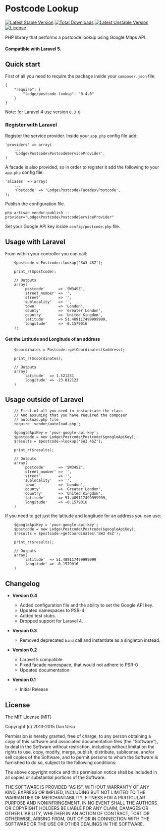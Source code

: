 Postcode Lookup
===============
[![Latest Stable Version](https://poser.pugx.org/lodge/postcode-lookup/v/stable.svg)](https://packagist.org/packages/lodge/postcode-lookup) [![Total Downloads](https://poser.pugx.org/lodge/postcode-lookup/downloads.svg)](https://packagist.org/packages/lodge/postcode-lookup) [![Latest Unstable Version](https://poser.pugx.org/lodge/postcode-lookup/v/unstable.svg)](https://packagist.org/packages/lodge/postcode-lookup) [![License](https://poser.pugx.org/lodge/postcode-lookup/license.svg)](https://packagist.org/packages/lodge/postcode-lookup)

PHP library that performs a postcode lookup using Google Maps API.

#### Compatible with Laravel 5.

## Quick start

First of all you need to require the package inside your `composer.json` file:

```
{
    "require": {
        "lodge/postcode-lookup": "0.4.0"
    }
}
```

Note: for Laravel 4 use version `0.3.0`

### Register with Laravel

Register the service provider. Inside your `app.php` config file add:

```
'providers' => array(
	...
	'Lodge\Postcode\PostcodeServiceProvider',
)
```

A facade is also provided, so in order to register it add the following to your `app.php` config file:

```
'aliases' => array(
	...
	'Postcode' => 'Lodge\Postcode\Facades\Postcode',
);
```

Publish the configuration file.
```
php artisan vendor:publish --provider="Lodge\Postcode\PostcodeServiceProvider"
```

Set your Google API key inside `config/postcode.php` file.

## Usage with Laravel

From within your controller you can call:

```
	$postcode = Postcode::lookup('SW3 4SZ');

	print_r($postcode);

	// Outputs
	array(
		'postcode'      => 'SW34SZ',
		'street_number' => '',
		'street'        => '',
		'sublocality'   => '',
		'town'          => 'London',
		'county'        => 'Greater London',
		'country'       => 'United Kingdom',
		'latitude'      => 51.489117499999999,
		'longitude'     => -0.1579016
	);
```

#### Get the Latitude and Longitude of an address

```
	$coordinates = Postcode::getCoordinates($address);

	print_r($coordinates);

	// Outputs
	array(
		'latitude'  => 1.521231
		'longitude' => -23.012123
	)

```

## Usage outside of Laravel

```
	// First of all you need to instantiate the class
	// And assuming that you have required the composer
	// autoload.php file
	require 'vendor/autoload.php';

    $googleApiKey = 'your-google-api-key';
	$postcode = new Lodge\Postcode\Postcode($googleApiKey);
	$results = $postcode->lookup('SW3 4SZ');

	print_r($results);

	// Outputs
	array(
		'postcode'      => 'SW34SZ',
		'street_number' => '',
		'street'        => '',
		'sublocality'   => '',
		'town'          => 'London',
		'county'        => 'Greater London',
		'country'       => 'United Kingdom',
		'latitude'      => 51.489117499999999,
		'longitude'     => -0.1579016
	)
```

If you need to get just the latitude and longitude for an address you can use:

```
    $googleApiKey = 'your-google-api-key';
	$postcode = new Lodge\Postcode\Postcode($googleApiKey);
	$results = $postcode->getCoordinates('SW3 4SZ');

	print_r($results);

	// Outputs
	array(
		'latitude'  => 51.489117499999999
		'longitude' => -0.1579016
	)
```

## Changelog
* **Version 0.4**
    * Added configuration file and the ability to set the Google API key.
    * Updated namespaces to PSR-4
    * Added test stubs.
    * Dropped support for Laravel 4.

* **Version 0.3**
	* Removed deprecated `bind` call and instantiate as a singleton instead.

* **Version 0.2**
	* Laravel 5 compatible
	* Fixed facade namespace, that would not adhere to PSR-0
	* Updated documentation

* **Version 0.1**
 	* Initial Release

## License

The MIT License (MIT)

Copyright (c) 2013-2015 Dan Ursu

Permission is hereby granted, free of charge, to any person obtaining a copy
of this software and associated documentation files (the "Software"), to deal
in the Software without restriction, including without limitation the rights
to use, copy, modify, merge, publish, distribute, sublicense, and/or sell
copies of the Software, and to permit persons to whom the Software is
furnished to do so, subject to the following conditions:

The above copyright notice and this permission notice shall be included in
all copies or substantial portions of the Software.

THE SOFTWARE IS PROVIDED "AS IS", WITHOUT WARRANTY OF ANY KIND, EXPRESS OR
IMPLIED, INCLUDING BUT NOT LIMITED TO THE WARRANTIES OF MERCHANTABILITY,
FITNESS FOR A PARTICULAR PURPOSE AND NONINFRINGEMENT. IN NO EVENT SHALL THE
AUTHORS OR COPYRIGHT HOLDERS BE LIABLE FOR ANY CLAIM, DAMAGES OR OTHER
LIABILITY, WHETHER IN AN ACTION OF CONTRACT, TORT OR OTHERWISE, ARISING FROM,
OUT OF OR IN CONNECTION WITH THE SOFTWARE OR THE USE OR OTHER DEALINGS IN
THE SOFTWARE.

